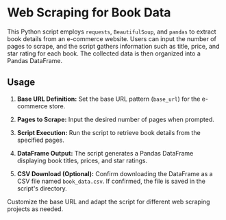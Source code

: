# Web Scraping for Book Data

This Python script employs `requests`, `BeautifulSoup`, and `pandas` to extract book details from an e-commerce website. Users can input the number of pages to scrape, and the script gathers information such as title, price, and star rating for each book. The collected data is then organized into a Pandas DataFrame.

## Usage

1. **Base URL Definition:** Set the base URL pattern (`base_url`) for the e-commerce store.

2. **Pages to Scrape:** Input the desired number of pages when prompted.

3. **Script Execution:** Run the script to retrieve book details from the specified pages.

4. **DataFrame Output:** The script generates a Pandas DataFrame displaying book titles, prices, and star ratings.

5. **CSV Download (Optional):** Confirm downloading the DataFrame as a CSV file named `book_data.csv`. If confirmed, the file is saved in the script's directory.

Customize the base URL and adapt the script for different web scraping projects as needed.
